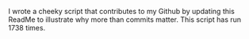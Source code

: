 I wrote a cheeky script that contributes to my Github by updating this ReadMe to illustrate why more than commits matter. This script has run 1738 times.